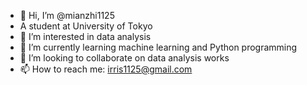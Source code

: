 - 👋 Hi, I’m @mianzhi1125
- A student at University of Tokyo
- 👀 I’m interested in data analysis
- 🌱 I’m currently learning machine learning and Python programming
- 💞️ I’m looking to collaborate on data analysis works
- 📫 How to reach me: irris1125@gmail.com

<!---
mianzhi1125/mianzhi1125 is a ✨ special ✨ repository because its `README.md` (this file) appears on your GitHub profile.
You can click the Preview link to take a look at your changes.
--->
